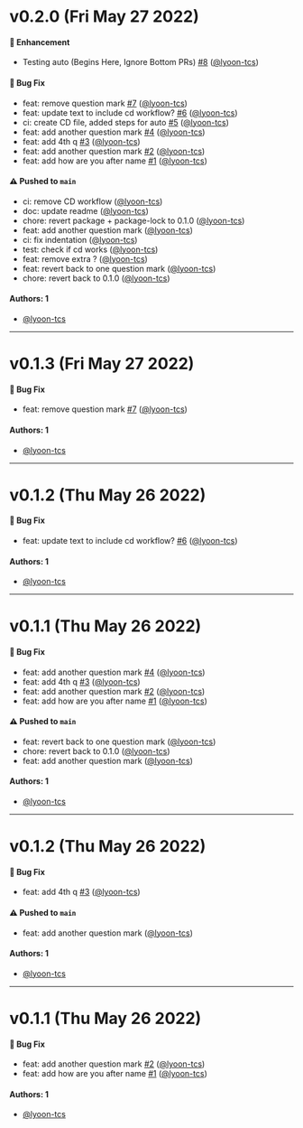 # v0.2.0 (Fri May 27 2022)

#### 🚀 Enhancement

- Testing auto (Begins Here, Ignore Bottom PRs) [#8](https://github.com/lyoon-tcs/auto-package-test/pull/8) ([@lyoon-tcs](https://github.com/lyoon-tcs))

#### 🐛 Bug Fix

- feat: remove question mark [#7](https://github.com/lyoon-tcs/auto-package-test/pull/7) ([@lyoon-tcs](https://github.com/lyoon-tcs))
- feat: update text to include cd workflow? [#6](https://github.com/lyoon-tcs/auto-package-test/pull/6) ([@lyoon-tcs](https://github.com/lyoon-tcs))
- ci: create CD file, added steps for auto [#5](https://github.com/lyoon-tcs/auto-package-test/pull/5) ([@lyoon-tcs](https://github.com/lyoon-tcs))
- feat: add another question mark [#4](https://github.com/lyoon-tcs/auto-package-test/pull/4) ([@lyoon-tcs](https://github.com/lyoon-tcs))
- feat: add 4th q [#3](https://github.com/lyoon-tcs/auto-package-test/pull/3) ([@lyoon-tcs](https://github.com/lyoon-tcs))
- feat: add another question mark [#2](https://github.com/lyoon-tcs/auto-package-test/pull/2) ([@lyoon-tcs](https://github.com/lyoon-tcs))
- feat: add how are you after name [#1](https://github.com/lyoon-tcs/auto-package-test/pull/1) ([@lyoon-tcs](https://github.com/lyoon-tcs))

#### ⚠️ Pushed to `main`

- ci: remove CD workflow ([@lyoon-tcs](https://github.com/lyoon-tcs))
- doc: update readme ([@lyoon-tcs](https://github.com/lyoon-tcs))
- chore: revert package + package-lock to 0.1.0 ([@lyoon-tcs](https://github.com/lyoon-tcs))
- feat: add another question mark ([@lyoon-tcs](https://github.com/lyoon-tcs))
- ci: fix indentation ([@lyoon-tcs](https://github.com/lyoon-tcs))
- test: check if cd works ([@lyoon-tcs](https://github.com/lyoon-tcs))
- feat: remove extra ? ([@lyoon-tcs](https://github.com/lyoon-tcs))
- feat: revert back to one question mark ([@lyoon-tcs](https://github.com/lyoon-tcs))
- chore: revert back to 0.1.0 ([@lyoon-tcs](https://github.com/lyoon-tcs))

#### Authors: 1

- [@lyoon-tcs](https://github.com/lyoon-tcs)

---

# v0.1.3 (Fri May 27 2022)

#### 🐛 Bug Fix

- feat: remove question mark [#7](https://github.com/lyoon-tcs/auto-package-test/pull/7) ([@lyoon-tcs](https://github.com/lyoon-tcs))

#### Authors: 1

- [@lyoon-tcs](https://github.com/lyoon-tcs)

---

# v0.1.2 (Thu May 26 2022)

#### 🐛 Bug Fix

- feat: update text to include cd workflow? [#6](https://github.com/lyoon-tcs/auto-package-test/pull/6) ([@lyoon-tcs](https://github.com/lyoon-tcs))

#### Authors: 1

- [@lyoon-tcs](https://github.com/lyoon-tcs)

---

# v0.1.1 (Thu May 26 2022)

#### 🐛 Bug Fix

- feat: add another question mark [#4](https://github.com/lyoon-tcs/auto-package-test/pull/4) ([@lyoon-tcs](https://github.com/lyoon-tcs))
- feat: add 4th q [#3](https://github.com/lyoon-tcs/auto-package-test/pull/3) ([@lyoon-tcs](https://github.com/lyoon-tcs))
- feat: add another question mark [#2](https://github.com/lyoon-tcs/auto-package-test/pull/2) ([@lyoon-tcs](https://github.com/lyoon-tcs))
- feat: add how are you after name [#1](https://github.com/lyoon-tcs/auto-package-test/pull/1) ([@lyoon-tcs](https://github.com/lyoon-tcs))

#### ⚠️ Pushed to `main`

- feat: revert back to one question mark ([@lyoon-tcs](https://github.com/lyoon-tcs))
- chore: revert back to 0.1.0 ([@lyoon-tcs](https://github.com/lyoon-tcs))
- feat: add another question mark ([@lyoon-tcs](https://github.com/lyoon-tcs))

#### Authors: 1

- [@lyoon-tcs](https://github.com/lyoon-tcs)

---

# v0.1.2 (Thu May 26 2022)

#### 🐛 Bug Fix

- feat: add 4th q [#3](https://github.com/lyoon-tcs/auto-package-test/pull/3) ([@lyoon-tcs](https://github.com/lyoon-tcs))

#### ⚠️ Pushed to `main`

- feat: add another question mark ([@lyoon-tcs](https://github.com/lyoon-tcs))

#### Authors: 1

- [@lyoon-tcs](https://github.com/lyoon-tcs)

---

# v0.1.1 (Thu May 26 2022)

#### 🐛 Bug Fix

- feat: add another question mark [#2](https://github.com/lyoon-tcs/auto-package-test/pull/2) ([@lyoon-tcs](https://github.com/lyoon-tcs))
- feat: add how are you after name [#1](https://github.com/lyoon-tcs/auto-package-test/pull/1) ([@lyoon-tcs](https://github.com/lyoon-tcs))

#### Authors: 1

- [@lyoon-tcs](https://github.com/lyoon-tcs)
